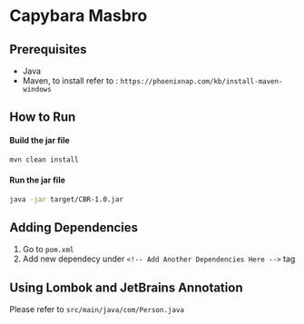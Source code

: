 # Capybara Masbro 

## Prerequisites
- Java
- Maven, to install refer to : `https://phoenixnap.com/kb/install-maven-windows`

## How to Run
#### Build the jar file
```bash
mvn clean install
```

#### Run the jar file
```bash
java -jar target/CBR-1.0.jar
```

## Adding Dependencies
1. Go to `pom.xml`
2. Add new dependecy under `<!-- Add Another Dependencies Here -->` tag

## Using Lombok and JetBrains Annotation
Please refer to `src/main/java/com/Person.java`



